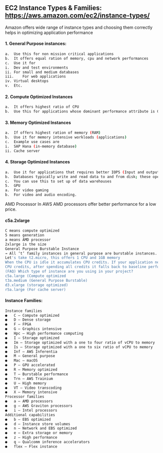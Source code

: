 ## EC2 Instance Types & Families: https://aws.amazon.com/ec2/instance-types/
Amazon offers wide range of instance types and choosing them correctly helps in optimizing application performance
#### 1.	General Purpose instances:
```sh 
a.	Use this for non mission critical applications
b.	It offers equal ration of memory, cpu and network performances
c.	Use it for 
i.	Dev and test environments 
ii.	For small and medium databases 
iii.	For web applications
iv.	Virtual desktops
v.	Etc.
```
#### 2.	Compute Optimized Instances
```sh 
a.	It offers highest ratio of CPU
b.	Use this for applications whose dominant performance attribute is CPU.
```
#### 3.	Memory Optimized Instances
```sh 
a.	If offers highest ration of memory (RAM)
b.	Use it for memory intensive workloads (applications)
c.	Example use cases are
i.	SAP Hana (in-memory database)
ii.	Cache server
```
#### 4.	Storage Optimized Instances
```sh 
a.	Use it for applications that requires better IOPS (Input and output operations Per second)
b.	Databases typically write and read data to and from disk; these operations must be quick.
c.	You can use this to set up of data warehouses
5.	GPU 
a.	For video gaming
b.	For video and audio encoding.
```
AMD Processor
In AWS AMD processors offer better performance for a low price.

#### c5a.2xlarge
```sh 
C means compute optimized
5 means generation
a means AMD processor
2xlarge is the size
General Purpose Burstable Instance
→ All ‘t’ family instances in general purpose are burstable instances.
Let's take t2.micro, this offers 1 CPU and 1GB memory
When the CPU is idle it accumulates CPU credits. If your application needs more than 1 CPU it offers by consuming
CPU credits, after spending all credits it falls back to baseline performance.
(FAQ) Which type of instance are you using in your project?
c5a.large (Compute optimized
t3a.medium (General Purpose Burstable)
d3.xlarge (storage optimized)
r5a.large (For cache server)
```

#### Instance Families:
```sh 
Instance families
●	C – Compute optimized
●	D – Dense storage
●	F – FPGA
●	G – Graphics intensive
●	Hpc – High performance computing
●	I – Storage optimized
●	Im – Storage optimized with a one to four ratio of vCPU to memory
●	Is – Storage optimized with a one to six ratio of vCPU to memory
●	Inf – AWS Inferentia
●	M – General purpose
●	Mac – macOS
●	P – GPU accelerated
●	R – Memory optimized
●	T – Burstable performance
●	Trn – AWS Trainium
●	U – High memory
●	VT – Video transcoding
●	X – Memory intensive
Processor families
●	a – AMD processors
●	g – AWS Graviton processors
●	i – Intel processors
Additional capabilities
●	b – EBS optimized
●	d – Instance store volumes
●	n – Network and EBS optimized
●	e – Extra storage or memory
●	z – High performance
●	q – Qualcomm inference accelerators
●	flex – Flex instance
```
